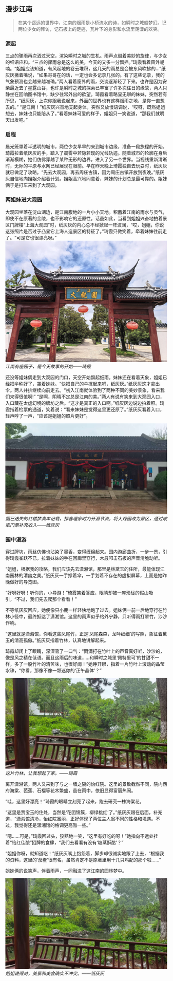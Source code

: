 ## 漫步江南
> 在某个遥远的世界中，江南的烟雨是小桥流水的诗，如瞬时之城般梦幻。记两位少女的拜访，记石板上的足迹，瓦片下的身影和水流里荡漾的欢笑。

### 源起

三点的骤雨再次洒过天空，渲染瞬时之城的生机。雨声点缀着美妙的旋律，与少女的细语应和。“三点的骤雨总是这么的美，今天的又多一分飘摇。”琦霞看着窗外呢喃。“姐姐应该知道，有风起地的卷云堆积，这几天的雨总是会被东风吹拂的...”纸灰灰撇着嘴说，“如果哥哥在的话，一定也会多记录几张的。有了这些记录，我的气象预测也会越来越准确。”两人看着窗外的雨，交谈逐渐轻了下来。也许是因为安柴最近去了星露山谷，也许是瞬时之城的探索已丰富了许多次往日的缘故，两人只静坐在回响图书馆中，缺少往常外出的欲望。琦霞看着略显无聊的妹妹，突然若有所思，“纸灰灰，上次你跟我说起来，外面的世界也有这样烟雨之地，是你一直想去的。” “是江南！”纸灰灰兴奋地支起身体，突然又放慢语调说，“哎呀，既然姐姐想去，妹妹也只能陪从了。”看着妹妹可爱的样子，姐姐只一笑说道，“那我们就明天出发吧。”

### 启程

晨光笼罩着半透明的城市，两位少女早早的来到城市边缘，准备一段旅程的开始。琦霞拉着纸灰灰的手，踏入了晨雾中若隐若现的光线轨迹。随着城市的轮廓在身后渐渐模糊，她们仿佛穿越了某种无形的边界，进入了另一个世界。当视线重新清晰时，无际的平原与水网已经展现在眼前。早在昨天晚上琦霞独自去玩耍时，纸灰灰就已做足了攻略。“先去大观园，再去周庄古镇，因为周庄古镇开放到夜晚。”纸灰灰自信地向姐姐介绍着计划。姐姐高兴地同意着，妹妹的计划总是最可靠的。姐妹俩于是打车来到了大观园。

### 两姐妹进大观园

大观园坐落在淀山湖边，是江南腹地的一片小小天地。积蓄着江南的雨水与灵气，即使不在原著的金陵，也不影响它的还原性。话虽如此，当看到姐姐兴奋地拍着景区门牌楼“上海大观园”时，纸灰灰的内心总不经掀起一阵波澜，“哎，姐姐，你说这张照片是否过于凸显它上海人造景区的特征了。”琦霞只微笑着，牵着妹妹往前走了。“可是它也很漂亮呀。”
![1](./001_漫步江南/1.jpg)
*江南有座园子，是今天故事的开始——琦霞*

还没等姐妹俩走到大观园的门口，天空开始飘起细雨。妹妹还在看着天象，姐姐已经把伞称好了，罩着妹妹。“快把自己的伞撑起来吧，纸灰灰。”纸灰灰这才拿出伞。两人并排继续向前走去。“初入江南就体验到了两种不同的美妙景象，看来我们来得很值啊!” “是啊，阴晴不定总是江南的美。”两人有说有笑来到大观园入口，入口藏在太虚幻境的牌坊之后。“这才是真正的入口啊。”纸灰灰边说边拍着照。琦霞指着检票的通道，笑着说：“看来妹妹是觉得这里更还原了。”纸灰灰看着入口，轻声哼了一声，“应该是姐姐的照片更好”。

![1](./001_漫步江南/2.jpg)
*据已迭失的红楼梦真本记载，探春理家时为开源节流，将大观园改为景区，通过收取门票补充收入——纸灰灰*

### 园中漫游

穿过牌坊，雨丝仿佛也沾染了墨香，变得缠绵起来。园内游廊曲折，一步一景，引得琦霞雀跃不已，拉着妹妹的手在回廊里穿行，木屐叩击石板的声音清脆动听。

“姐姐，根据我的攻略，我们应该先去潇湘馆，那里是林黛玉的住所，最能体现江南园林的清幽之美。”纸灰灰一手撑着伞，一手划着不存在的虚拟屏幕，上面是她昨晚做好的导览图。

“好呀好呀！听你的，小导游！”琦霞笑着答应，眼睛却被一座玲珑的假山吸引，“不过，我们先去爬那个看看！”

不等纸灰灰回应，她便像只小鹿一样轻快地跑了过去。姐妹俩一前一后地穿行在竹林小径中，最终抵达了潇湘馆。这里的雨声似乎格外宁静，只听得雨打翠竹，沙沙作响。

“这里就是潇湘馆，你看这些凤尾竹，正是‘凤尾森森，龙吟细细’的写照，象征着黛玉的清高孤傲。”纸灰灰指着竹林，认真地讲解起来。

琦霞却闭上了眼睛，深深吸了一口气：“雨滴打在竹叶上的声音真好听，沙沙的，像是风之精在低语。而且这雨后的味道……和瞬时之城里‘佩特里可’的甘甜不一样，多了一股竹叶的清苦味，也很好闻！”她睁开眼，指着一片竹叶上滚动的晶莹水珠，“你看，那像不像一颗迷你的‘正午晶体’？”

![3](./001_漫步江南/3.jpg)
*这片竹林，让我想起了家。——琦霞*

离开潇湘馆，两人又来到了与之一墙之隔的怡红院。这里的景致截然不同，院内西府海棠、芭蕉、石榴等花木繁盛，虽在雨中，依旧显得富丽热闹。

“哇，这里好漂亮！”琦霞的眼睛立刻亮了起来，跑去研究一株海棠花。

“这里是贾宝玉的住处，当然是‘花团锦簇，柳绿桃红’了。”纸灰灰跟在后面，补充道，“潇湘馆清冷，怡红院富丽，正好体现了两位主人翁不同的性格和境遇。不过，我觉得还是潇湘馆的格调更高雅一些。”

“嗯……可是，”琦霞回过头，狡黠地一笑，“这里有好吃的呀！”她指向不远处挂着“怡红佳酿”招牌的食肆，“我们去看看有没有‘糖蒸酥酪’？”

“姐姐你呀，就知道吃！”纸灰灰嘴上抱怨着，脚步却很诚实地跟了上去，“根据我的资料，这里的‘茄鲞’很有名，虽然肯定不是原著里用十几只鸡配的那个啦……”

姐妹俩的说笑声，伴着雨声，一同融进了这江南的园林梦中。

![4](./001_漫步江南/4.jpg)
*姐姐说得对，美景和美食确实不冲突。——纸灰灰*




